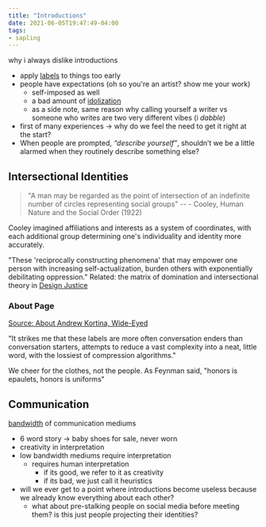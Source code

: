 ```yaml
---
title: "Introductions"
date: 2021-06-05T19:47:49-04:00
tags:
- sapling
---
```


why i always dislike introductions
* apply [labels](thoughts/quantization.md) to things too early
* people have expectations (oh so you're an artist? show me your work)
    * self-imposed as well
    * a bad amount of [idolization](thoughts/idolization.md)
    * as a side note, same reason why calling yourself a writer vs someone who writes are two very different vibes (i *dabble*)
* first of many experiences → why do we feel the need to get it right at the start?
* When people are prompted, _“describe yourself”_, shouldn’t we be a little alarmed when they routinely describe something else?

## Intersectional Identities
> "A man may be regarded as the point of intersection of an indefinite number of circles representing social groups" -- -   Cooley, Human Nature and the Social Order (1922)

Cooley imagined affiliations and interests as a system of coordinates, with each additional group determining one's individuality and identity more accurately.

"These 'reciprocally constructing phenomena' that may empower one person with increasing self-actualization, burden others with exponentially debilitating oppression." Related: the matrix of domination and intersectional theory in [Design Justice](thoughts/Design%20Justice.md)

### About Page
[Source: About Andrew Kortina, Wide-Eyed](https://kortina.nyc/about-andrew-kortina/?curius=1296)

"It strikes me that these labels are more often conversation enders than conversation starters, attempts to reduce a vast complexity into a neat, little word, with the lossiest of compression algorithms."

We cheer for the clothes, not the people. As Feynman said, "honors is epaulets, honors is uniforms"

## Communication
[bandwidth](thoughts/bandwidth.md) of communication mediums
* 6 word story → baby shoes for sale, never worn
* creativity in interpretation
* low bandwidth mediums require interpretation
    * requires human interpretation
        * if its good, we refer to it as creativity
        * if its bad, we just call it heuristics
* will we ever get to a point where introductions become useless because we already know everything about each other?
	* what about pre-stalking people on social media before meeting them? is this just people projecting their identities?
   

